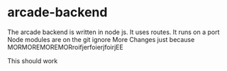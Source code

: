 # arcade-backend

The arcade backend is written in node js.  It uses routes.  It runs on a port
Node modules are on the git ignore
More Changes just because
MORMOREMOREMORroifjerfoierjfoirjEE


This should work

